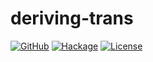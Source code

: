 # deriving-trans

[![GitHub](https://img.shields.io/github/v/tag/jumper149/deriving-trans)](https://github.com/jumper149/deriving-trans/tags)
[![Hackage](https://img.shields.io/hackage/v/deriving-trans.svg)](http://hackage.haskell.org/package/deriving-trans)
[![License](https://img.shields.io/github/license/jumper149/deriving-trans)](./LICENSE)
